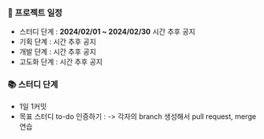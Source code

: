 ### 📅 프로젝트 일정
- 스터디 단계 : **2024/02/01 ~ 2024/02/30** 시간 추후 공지
- 기획 단계 : 시간 추후 공지
- 개발 단계 : 시간 추후 공지
- 고도화 단계 : 시간 추후 공지

### 📚 스터디 단계
-  1일 1커밋
- 목표 스터디 to-do 인증하기 :
  -> 각자의 branch 생성해서 pull request, merge 연습
